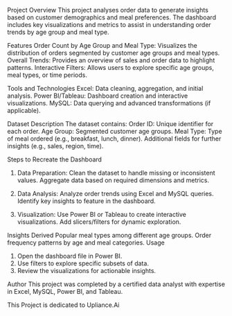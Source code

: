 Project Overview
This project analyses order data to generate insights based on customer demographics and meal preferences. The dashboard includes key visualizations and metrics to assist in understanding order trends by age group and meal type.

Features
Order Count by Age Group and Meal Type: Visualizes the distribution of orders segmented by customer age groups and meal types.
Overall Trends: Provides an overview of sales and order data to highlight patterns.
Interactive Filters: Allows users to explore specific age groups, meal types, or time periods.

 Tools and Technologies
 Excel: Data cleaning, aggregation, and initial analysis.
 Power BI/Tableau: Dashboard creation and interactive visualizations.
 MySQL: Data querying and advanced transformations (if applicable).

 Dataset Description
The dataset contains:
 Order ID: Unique identifier for each order.
 Age Group: Segmented customer age groups.
 Meal Type: Type of meal ordered (e.g., breakfast, lunch, dinner).
 Additional fields for further insights (e.g., sales, region, time).

 Steps to Recreate the Dashboard
1. Data Preparation:
    Clean the dataset to handle missing or inconsistent values.
    Aggregate data based on required dimensions and metrics.

2. Data Analysis:
    Analyze order trends using Excel and MySQL queries.
    Identify key insights to feature in the dashboard.

3. Visualization:
    Use Power BI or Tableau to create interactive visualizations.
    Add slicers/filters for dynamic exploration.

 Insights Derived
 Popular meal types among different age groups.
 Order frequency patterns by age and meal categories.
 Usage
1. Open the dashboard file in Power BI.
2. Use filters to explore specific subsets of data.
3. Review the visualizations for actionable insights.

 Author
This project was completed by a certified data analyst with expertise in Excel, MySQL, Power BI, and Tableau.

This Project is dedicated to Upliance.Ai
